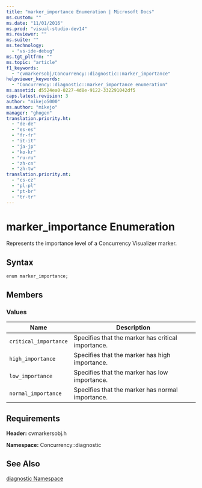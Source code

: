 ```yaml
---
title: "marker_importance Enumeration | Microsoft Docs"
ms.custom: ""
ms.date: "11/01/2016"
ms.prod: "visual-studio-dev14"
ms.reviewer: ""
ms.suite: ""
ms.technology: 
  - "vs-ide-debug"
ms.tgt_pltfrm: ""
ms.topic: "article"
f1_keywords: 
  - "cvmarkersobj/Concurrency::diagnostic::marker_importance"
helpviewer_keywords: 
  - "Concurrency::diagnostic::marker_importance enumeration"
ms.assetid: d5524ea0-0227-4d8e-9122-332291042df5
caps.latest.revision: 3
author: "mikejo5000"
ms.author: "mikejo"
manager: "ghogen"
translation.priority.ht: 
  - "de-de"
  - "es-es"
  - "fr-fr"
  - "it-it"
  - "ja-jp"
  - "ko-kr"
  - "ru-ru"
  - "zh-cn"
  - "zh-tw"
translation.priority.mt: 
  - "cs-cz"
  - "pl-pl"
  - "pt-br"
  - "tr-tr"
---
```

# marker_importance Enumeration
Represents the importance level of a Concurrency Visualizer marker.  
  
## Syntax  
  
```  
enum marker_importance;  
```  
  
## Members  
  
### Values  
  
|Name|Description|  
|----------|-----------------|  
|`critical_importance`|Specifies that the marker has critical importance.|  
|`high_importance`|Specifies that the marker has high importance.|  
|`low_importance`|Specifies that the marker has low importance.|  
|`normal_importance`|Specifies that the marker has normal importance.|  
  
## Requirements  
 **Header:** cvmarkersobj.h  
  
 **Namespace:** Concurrency::diagnostic  
  
## See Also  
 [diagnostic Namespace](../profiling/diagnostic-namespace.md)